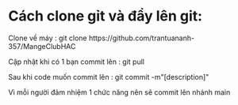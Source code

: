<h1>Cách clone gỉt và đẩy lên git:</h1>
            <p>Clone về máy : git clone https://github.com/trantuananh-357/MangeClubHAC</p>
            <p>Cập nhật khi có 1 bạn commit lên : git pull</p>
            <p>Sau khi code muốn commit lên : git commit -m"[description]"</p>
            <p>Vì mỗi người đảm nhiệm 1 chức năng nên sẽ commit lên nhánh main</p>
